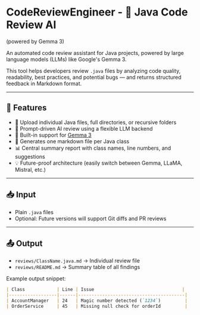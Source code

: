 # CodeReviewEngineer - 🧠 Java Code Review AI 
(powered by Gemma 3)

An automated code review assistant for Java projects, powered by large language models (LLMs) like Google's Gemma 3.

This tool helps developers review `.java` files by analyzing code quality, readability, best practices, and potential bugs — and returns structured feedback in Markdown format.

---

## 🚀 Features

- 📄 Upload individual Java files, full directories, or recursive folders
- 💬 Prompt-driven AI review using a flexible LLM backend
- 🧠 Built-in support for [Gemma 3](https://huggingface.co/google/gemma-1.5-4b-it)
- 📂 Generates one markdown file per Java class
- 📊 Central summary report with class names, line numbers, and suggestions
- 💡 Future-proof architecture (easily switch between Gemma, LLaMA, Mistral, etc.)

---

## 📥 Input

- Plain `.java` files
- Optional: Future versions will support Git diffs and PR reviews

---

## 📤 Output

- `reviews/ClassName.java.md` → Individual review file  
- `reviews/README.md` → Summary table of all findings

Example output snippet:

```markdown
| Class            | Line | Issue                                 |
|------------------|------|----------------------------------------|
| AccountManager   | 24   | Magic number detected (`1234`)         |
| OrderService     | 45   | Missing null check for orderId         |

